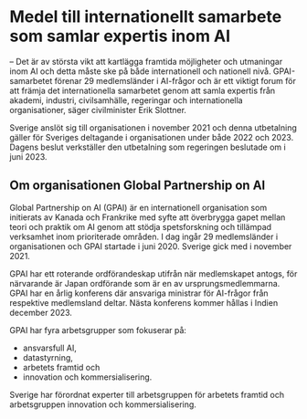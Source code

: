 # Medel till internationellt samarbete som samlar expertis inom AI

– Det är av största vikt att kartlägga framtida möjligheter och utmaningar inom AI och detta måste ske på både internationell och nationell nivå. GPAI-samarbetet förenar 29 medlemsländer i AI-frågor och är ett viktigt forum för att främja det internationella samarbetet genom att samla expertis från akademi, industri, civilsamhälle, regeringar och internationella organisationer, säger civilminister Erik Slottner.

Sverige anslöt sig till organisationen i november 2021 och denna utbetalning gäller för Sveriges deltagande i organisationen under både 2022 och 2023. Dagens beslut verkställer den utbetalning som regeringen beslutade om i juni 2023.

## Om organisationen Global Partnership on AI

Global Partnership on AI (GPAI) är en internationell organisation som initierats av Kanada och Frankrike med syfte att överbrygga gapet mellan teori och praktik om AI genom att stödja spetsforskning och tillämpad verksamhet inom prioriterade områden. I dag ingår 29 medlemsländer i organisationen och GPAI startade i juni 2020. Sverige gick med i november 2021.

GPAI har ett roterande ordförandeskap utifrån när medlemskapet antogs, för närvarande är Japan ordförande som är en av ursprungsmedlemmarna. GPAI har en årlig konferens där ansvariga ministrar för AI-frågor från respektive medlemsland deltar. Nästa konferens kommer hållas i Indien december 2023.

GPAI har fyra arbetsgrupper som fokuserar på:

* ansvarsfull AI,
* datastyrning,
* arbetets framtid och
* innovation och kommersialisering.

Sverige har förordnat experter till arbetsgruppen för arbetets framtid och arbetsgruppen innovation och kommersialisering.
